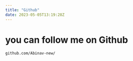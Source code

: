 ```yaml
---
title: "Github"
date: 2023-05-05T13:19:28Z
---
```

# you can follow me on Github
```
github.com/Abinav-new/
```
